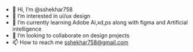 - 👋 Hi, I’m @sshekhar758
- 👀 I’m interested in ui/ux design     
- 🌱 I’m currently learning Adobe Ai,xd,ps along with figma and Artificial intelligence
- 💞️ I’m looking to collaborate on design projects
- 📫 How to reach me sshekhar758@gmail.com

<!---
sshekhar758/sshekhar758 is a ✨ special ✨ repository because its `README.md` (this file) appears on your GitHub profile.
You can click the Preview link to take a look at your changes.
--->
